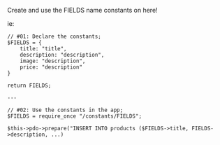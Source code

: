 Create and use the FIELDS name constants on here!

ie: 

```
// #01: Declare the constants;
$FIELDS = {
    title: "title",
    description: "description",
    image: "description",
    price: "description"
}

return FIELDS;

---

// #02: Use the constants in the app;
$FIELDS = require_once "/constants/FIELDS";

$this->pdo->prepare("INSERT INTO products ($FIELDS->title, FIELDS->description, ...)
```